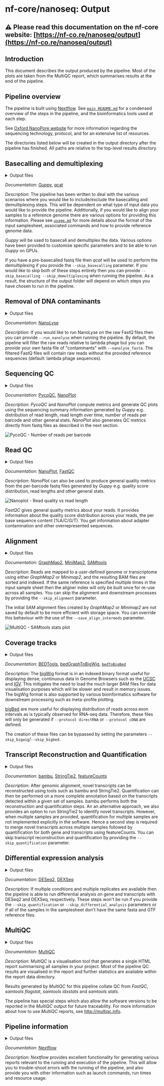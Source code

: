 # nf-core/nanoseq: Output

## :warning: Please read this documentation on the nf-core website: [https://nf-co.re/nanoseq/output](https://nf-co.re/nanoseq/output)

## Introduction

This document describes the output produced by the pipeline. Most of the plots are taken from the MultiQC report, which summarises results at the end of the pipeline.

## Pipeline overview

The pipeline is built using [Nextflow](https://www.nextflow.io/). See [`main README.md`](../README.md) for a condensed overview of the steps in the pipeline, and the bioinformatics tools used at each step.

See [Oxford NanoPore website](https://nanoporetech.com/) for more information regarding the sequencing technology, protocol, and for an extensive list of resources.

The directories listed below will be created in the output directory after the pipeline has finished. All paths are relative to the top-level results directory.

## Basecalling and demultiplexing

<details markdown="1">
<summary>Output files</summary>

* `guppy/fastq/`
    Merged fastq output files for each barcode.
* `guppy/basecalling/<barcode*>/`
    fastq output files for each barcode.
* `guppy/basecalling/unclassified/`
    fastq files with reads were unassigned to any given barcode.
* `guppy/basecalling/sequencing_summary.txt`
    Sequencing summary file generated by *Guppy*.
* `guppy/basecalling/sequencing_telemetry.js`
    Sequencing telemetry file generated by *Guppy*.
* `guppy/basecalling/guppy_basecaller_log-<date>.log`
    Log file for *Guppy* execution.
* `qcat/fastq/<barcode*>.fastq.gz`
    fastq output files for each barcode.
* `qcat/fastq/none.fastq.gz`
    fastq file with reads were unassigned to any given barcode.

</details>

*Documentation*:
[Guppy](https://nanoporetech.com/nanopore-sequencing-data-analysis), [qcat](https://github.com/nanoporetech/qcat)

*Description*:
The pipeline has been written to deal with the various scenarios where you would like to include/exclude the basecalling and demultiplexing steps. This will be dependent on what type of input data you would like to provide the pipeline. Additionally, if you would like to align your samples to a reference genome there are various options for providing this information. Please see [`usage.md`](usage.md#--input) for more details about the format of the input samplesheet, associated commands and how to provide reference genome data.

*Guppy* will be used to basecall and demultiplex the data. Various options have been provided to customise specific parameters and to be able to run *Guppy* on GPUs.

If you have a pre-basecalled fastq file then *qcat* will be used to perform the demultiplexing if you provide the `--skip_basecalling` parameter. If you would like to skip both of these steps entirely then you can provide `--skip_basecalling --skip_demultiplexing` when running the pipeline. As a result, the structure of the output folder will depend on which steps you have chosen to run in the pipeline.

## Removal of DNA contaminants

<details markdown="1">
<summary>Output files</summary>

* `nanolyse/<SAMPLE>.clean.fastq.gz`
    FastQ file after the removal of reads mapping to DNA contaminants.

</details>

*Documentation*:
[NanoLyse](https://github.com/wdecoster/nanolyse)

*Description*:
If you would like to run NanoLyse on the raw FastQ files then you can provide `--run_nanolyse` when running the pipeline. By default, the pipeline will filter the raw reads relative to lambda phage but you can provide your own fasta file of "contaminants" with `--nanolyse_fasta`. The filtered FastQ files will contain raw reads without the provided reference sequences (default: lambda phage sequences).

## Sequencing QC

<details markdown="1">
<summary>Output files</summary>

* `pycoqc/pycoqc.html`
    `*.html` file that includes a run summary and graphical representation of various QC metrics including distribution of read length, distribution of read quality scores, mean read quality per sequence length, output per channel over experiment time and percentage of reads per barcode.
* `nanoplot/summary/`
    `*.html` files for QC metrics and individual `*.png` image files for plots.

</details>

*Documentation*:
[PycoQC](https://github.com/a-slide/pycoQC), [NanoPlot](https://github.com/wdecoster/NanoPlot)

*Description*:
*PycoQC* and *NanoPlot* compute metrics and generate QC plots using the sequencing summary information generated by *Guppy* e.g. distribution of read length, read length over time, number of reads per barcode and other general stats. *NanoPlot* also generates QC metrics directly from fastq files as described in the next section.

![PycoQC - Number of reads per barcode](images/pycoqc_readsperbarcode.png)

## Read QC

<details markdown="1">
<summary>Output files</summary>

* `nanoplot/fastq/<SAMPLE>/`
    Per-sample `*.html` files for QC metrics and individual `*.png` image files for plots.
* `fastqc/`
    *FastQC* `*.html` and `*.zip` files.

</details>

*Documentation*:
[NanoPlot](https://github.com/wdecoster/NanoPlot), [FastQC](http://www.bioinformatics.babraham.ac.uk/projects/fastqc/Help/)

*Description*:
*NanoPlot* can also be used to produce general quality metrics from the per-barcode fastq files generated by *Guppy* e.g. quality score distribution, read lengths and other general stats.

![Nanoplot - Read quality vs read length](images/nanoplot_readlengthquality.png)

*FastQC* gives general quality metrics about your reads. It provides information about the quality score distribution across your reads, the per base sequence content (%A/C/G/T). You get information about adapter contamination and other overrepresented sequences.

## Alignment

<details markdown="1">
<summary>Output files</summary>

* `<ALIGNER>/bam`
    Per-sample coordinate sorted alignment files in [`*.bam`](https://samtools.github.io/hts-specs/SAMv1.pdf) format.
* `<ALIGNER>/bam_index`
    Per-sample coordinate sorted alignment index files in [`*.bai`](https://samtools.github.io/hts-specs/SAMv1.pdf) format.
* `<ALIGNER>/samtools_stats/`
    *SAMtools* `*.flagstat`, `*.idxstats` and `*.stats` files generated from the alignment files.

</details>

*Documentation*:
[GraphMap2](https://github.com/lbcb-sci/graphmap2), [MiniMap2](https://github.com/lh3/minimap2), [SAMtools](http://samtools.sourceforge.net/)

*Description*:
Reads are mapped to a user-defined genome or transcriptome using either *GraphMap2* or *Minimap2*, and the resulting BAM files are sorted and indexed. If the same reference is specified multiple times in the input sample sheet then the aligner index will only be built once for re-use across all samples. You can skip the alignment and downstream processes by providing the `--skip_alignment` parameter.

The initial SAM alignment files created by *GraphMap2* or *Minimap2* are not saved by default to be more efficient with storage space. You can override this behaviour with the use of the `--save_align_intermeds` parameter.

![MultiQC - SAMtools stats plot](images/mqc_samtools_stats_plot.png)

## Coverage tracks

<details markdown="1">
<summary>Output files</summary>

* `<ALIGNER>/bigwig/`
    Per-sample `*.bigWig` files.
* `<ALIGNER>/bigbed/`
    Per-sample `*.bigBed` files.

</details>

*Documentation*:
[BEDTools](https://bedtools.readthedocs.io/en/latest/), [bedGraphToBigWig](https://genome.ucsc.edu/goldenpath/help/bigWig.html#Ex3), [`bedToBigBed`](https://genome.ucsc.edu/goldenPath/help/bigBed.html#Ex2)

*Description*:
The [bigWig](https://genome.ucsc.edu/goldenpath/help/bigWig.html) format is in an indexed binary format useful for displaying dense, continuous data in Genome Browsers such as the [UCSC](https://genome.ucsc.edu/cgi-bin/hgTracks) and [IGV](http://software.broadinstitute.org/software/igv/). This mitigates the need to load the much larger BAM files for data visualisation purposes which will be slower and result in memory issues. The bigWig format is also supported by various bioinformatics software for downstream processing such as meta-profile plotting.

[bigBed](https://genome.ucsc.edu/goldenPath/help/bigBed.html) are more useful for displaying distribution of reads across exon intervals as is typically observed for RNA-seq data. Therefore, these files will only be generated if `--protocol directRNA` or `--protocol cDNA` are defined.

The creation of these files can be bypassed by setting the parameters `--skip_bigwig`/`--skip_bigbed`.

## Transcript Reconstruction and Quantification

<details markdown="1">
<summary>Output files</summary>

If bambu is used:

* `bambu/`
    * `extended_annotations.gtf` - a gtf file that contains both annotated and novel transcripts
    * `counts_gene.txt` - gene expression estimates
    * `counts_transcript.txt` - transcript expression estimates

If StringTie2 is used:

* `stringtie2/`
    * `*.bam`
        Per-sample coordinate sorted alignment files in [`*.bam`](https://samtools.github.io/hts-specs/SAMv1.pdf) format.
    * `*.stringtie.gtf`
        Per-sample annotations for novel transcripts obtained in *StringTie2*.
    * `stringtie.merged.gtf`
        Extended annotation that combines provided gtf with gtf files from each sample via *StringTie2 Merge*.
    * `counts_gene.txt` - gene expression estimates calculated by featureCounts.
    * `counts_gene.txt.summary` - featureCounts gene level log file.
    * `counts_transcript.txt` - transcript expression estimates calculated by featureCounts.
    * `counts_transcript.txt.summary` - featureCounts transcript level log file.

</details>

*Documentation*:
[bambu](https://bioconductor.org/packages/release/bioc/html/bambu.html), [StringTie2](https://ccb.jhu.edu/software/stringtie/), [featureCounts](http://bioinf.wehi.edu.au/featureCounts/)

*Description*:
After genomic alignment, novel transcripts can be reconstructed using tools such as bambu and StringTie2. Quantification can then be performed on a more complete annotation based on the transcripts detected within a given set of samples. bambu performs both the reconstruction and quantification steps. An an alternative approach, we also provides an option to run StringTie2 to identify novel transcripts. However, when multiple samples are provided, quantification for multiple samples are not implemented explicitly in the software. Hence a second step is required to merge novel transcripts across multiple samples followed by quantification for both gene and transcripts using featureCounts. You can skip transcript reconstruction and quantification by providing the `--skip_quantification` parameter.

## Differential expression analysis

<details markdown="1">
<summary>Output files</summary>

* `<QUANTIFICATION_METHOD>/deseq2/deseq2.results.txt` - a `.txt` file that can contains differential expression results for genes.
* `<QUANTIFICATION_METHOD>/dexseq/dexseq.results.txt` - a `.txt` file that can contains differential expression results for transcripts.

</details>

*Documentation*:
[DESeq2](https://bioconductor.org/packages/release/bioc/html/DESeq2.html), [DEXSeq](https://bioconductor.org/packages/release/bioc/html/DEXSeq.html)

*Description*:
If multiple conditions and multiple replicates are available then the pipeline is able to run differential analysis on gene and transcripts with DESeq2 and DEXSeq, respectively. These steps won't be run if you provide the `--skip_quantification` or `--skip_differential_analysis` parameters or if all of the samples in the samplesheet don't have the same fasta and GTF reference files.

## MultiQC

<details markdown="1">
<summary>Output files</summary>

* `multiqc/`
    * `multiqc_report.html` - a standalone HTML file that can be viewed in your web browser.
    * `multiqc_data/` - directory containing parsed statistics from the different tools used in the pipeline.
    * `multiqc_plots/` - directory containing static images from the report in various formats.

</details>

*Documentation*:
[MultiQC](https://multiqc.info/docs/)

*Description*:
*MultiQC* is a visualisation tool that generates a single HTML report summarising all samples in your project. Most of the pipeline QC results are visualised in the report and further statistics are available within the report data directory.

Results generated by *MultiQC* for this pipeline collate QC from *FastQC*, *samtools flagstat*, *samtools idxstats* and *samtools stats*.

The pipeline has special steps which also allow the software versions to be reported in the *MultiQC* output for future traceability. For more information about how to use *MultiQC* reports, see <http://multiqc.info>.

## Pipeline information

<details markdown="1">
<summary>Output files</summary>

* `pipeline_info/`
    * Reports generated by Nextflow: `execution_report.html`, `execution_timeline.html`, `execution_trace.txt` and `pipeline_dag.dot`/`pipeline_dag.svg`.
    * Reports generated by the pipeline: `pipeline_report.html`, `pipeline_report.txt` and `software_versions.yml`. The `pipeline_report*` files will only be present if the `--email` / `--email_on_fail` parameter's are used when running the pipeline.
    * Reformatted samplesheet files used as input to the pipeline: `samplesheet.valid.csv`.

</details>

*Documentation*:
[Nextflow](https://www.nextflow.io/docs/latest/tracing.html)

*Description*:
*Nextflow* provides excellent functionality for generating various reports relevant to the running and execution of the pipeline. This will allow you to trouble-shoot errors with the running of the pipeline, and also provide you with other information such as launch commands, run times and resource usage.
